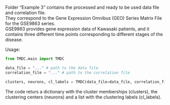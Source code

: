 Folder “Example 3” contains the processed and ready to be used data file and correlation file.   
They correspond to the Gene Expression Omnibus (GEO) Series Matrix File for the GSE9863 series.   
GSE9863 provides gene expression data of Kawasaki patients, and it contains three different time points corresponding to different stages of the disease.  

Usage:  
```python
from TMDC.main import TMDC

data_file = "..." # path to the data file
correlation_file = "..." # path to the correlation file

clusters, neurons, cl_labels = TMDC(data_file=data_file, correlation_file=correlation_file, n_neurons=-1, depth="auto")

```  

The code returs a dictionary with the cluster memberships (clusters),  the clustering centers (neurons) and a list with the clustering labels (cl_labels).


